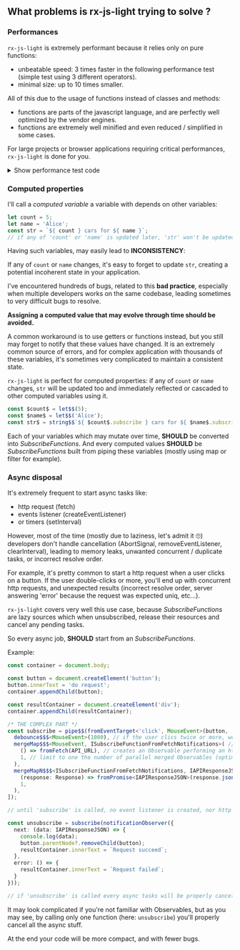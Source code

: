## What problems is rx-js-light trying to solve ?

### Performances

`rx-js-light` is extremely performant because it relies only on pure functions:

- unbeatable speed: 3 times faster in the following performance test (simple test using 3 different operators).
- minimal size: up to 10 times smaller.

All of this due to the usage of functions instead of classes and methods:

- functions are parts of the javascript language, and are perfectly well optimized by the vendor engines.
- functions are extremely well minified and even reduced / simplified in some cases.

For large projects or browser applications requiring critical performances, `rx-js-light` is done for you.

<details>
  <summary>Show performance test code</summary>

```ts
import { from as fromRXJS } from 'rxjs';
import { fromArray } from '@lifaon/rx-js-light';
import { distinctUntilChanged, filter, map } from 'rxjs/operators';
import { distinct$$$, map$$$, pipe$$, filter$$$ } from '@lifaon/rx-js-light-shortcuts';


function rxJSLightPerformancesExample() {
  const values = Array.from({ length: 1e5 }, (v: any, index: number) => index);

  const withRXJS = () => {

    let j = 0;

    const obs = fromRXJS(values)
      .pipe(
        map((value: number) => value * 2),
        filter((value: number) => value > 1e4),
        distinctUntilChanged(),
      );

    console.time('start');
    for (let i = 0; i < 1e2; i++) {
      obs.subscribe((value: number) => {
        j += value;
      });
    }
    console.timeEnd('start');
    console.log('j', j);
  };

  const withRXJSLight = () => {

    let j = 0;

    const subscribe = pipe$$(fromArray(values), [
      map$$$<number, number>((value: number) => value * 2),
      filter$$$<number>((value: number) => value > 1e4),
      distinct$$$<number>(),
    ]);

    console.time('start');
    for (let i = 0; i < 1e2; i++) {
      subscribe((value: number) => {
        j += value;
      });
    }
    console.timeEnd('start');
    console.log('j', j);
  };

  /* RxJS */

  withRXJS();

  // speed:
  //  1259.89697265625 ms

  // size:
  //  dist/assets/index.df218447.js    0.89kb / brotli: 0.46kb
  //  dist/assets/vendor.85359b5f.js   12.29kb / brotli: 3.40kb
  //  total: 13.18kb / 3.86kb


  /* rx-js-light */

  // withRXJSLight();

  // speed:
  //  388.719970703125 ms
  //  => 3.2x faster

  // size:
  //  dist/assets/index.f4437db2.js    1.09kb / brotli: 0.52kb
  //  => 12.1x / 6.53x smaller
}
```

</details>


### Computed properties

I'll call a *computed variable* a variable with depends on other variables: 

```ts
let count = 5;
let name = 'Alice';
const str = `${ count } cars for ${ name }`;
// if any of 'count' or 'name' is updated later, 'str' won't be updated
````

Having such variables, may easily lead to **INCONSISTENCY**:

If any of `count` or `name` changes, it's easy to forget to update `str`,
creating a potential incoherent state in your application.

I've encountered hundreds of bugs, related to this **bad practice**,
especially when multiple developers works on the same codebase, leading sometimes to very difficult bugs to resolve.

**Assigning a computed value that may evolve through time should be avoided.**

A common workaround is to use getters or functions instead, but you still may forget to notify that these values have changed.
It is an extremely common source of errors, and for complex application with thousands of these variables,
it's sometimes very complicated to maintain a consistent state.


`rx-js-light` is perfect for computed properties: if any of `count` or `name` changes, `str` will be updated too
and immediately reflected or cascaded to other computed variables using it.

```ts
const $count$ = let$$(5);
const $name$ = let$$('Alice');
const str$ = string$$`${ $count$.subscribe } cars for ${ $name$.subscribe }`;
```

Each of your variables which may mutate over time, **SHOULD** be converted into *SubscribeFunctions*.
And every computed values **SHOULD** be *SubscribeFunctions* built from piping these variables (mostly using map or filter for example).


### Async disposal

It's extremely frequent to start async tasks like:

 - http request (fetch)
 - events listener (createEventListener)
 - or timers (setInterval)

However, most of the time (mostly due to laziness, let's admit it 🙄) developers don't handle cancellation (AbortSignal, removeEventListener, clearInterval),
leading to memory leaks, unwanted concurrent / duplicate tasks, or incorrect resolve order.

For example, it's pretty common to start a http request when a user clicks on a button.
If the user double-clicks or more, you'll end up with concurrent http requests, and unexpected results
(incorrect resolve order, server answering 'error' because the request was expected uniq, etc...).

`rx-js-light` covers very well this use case, because *SubscribeFunctions* are lazy sources which when unsubscribed, 
release their resources and cancel any pending tasks.

So every async job, **SHOULD** start from an *SubscribeFunctions*.

Example:

```ts
const container = document.body;

const button = document.createElement('button');
button.innerText = 'do request';
container.appendChild(button);

const resultContainer = document.createElement('div');
container.appendChild(resultContainer);

/* THE COMPLEX PART */
const subscribe = pipe$$(fromEventTarget<'click', MouseEvent>(button, 'click'), [ // creates an observable listening to 'clicks' on 'button'
  debounce$$$<MouseEvent>(1000), // if the user clics twice or more, we only keep the last event for a period of 1000ms
  mergeMap$$$<MouseEvent, ISubscribeFunctionFromFetchNotifications>( // mergeMap maps incoming values and converts an Observable of Observables into a lower order Observable
    () => fromFetch(API_URL), // creates an Observable performing an http request using the fetch API
    1, // limit to one the number of parallel merged Observables (optimization => cancels previous request, if any)
  ),
  mergeMapN$$$<ISubscribeFunctionFromFetchNotifications, IAPIResponseJSON>( // same as mergeMap but works with notifications instead
    (response: Response) => fromPromise<IAPIResponseJSON>(response.json()), // creates an Observable from a Promise
    1,
  ),
]);

// until 'subscribe' is called, no event listener is created, nor http calls

const unsubscribe = subscribe(notificationObserver({
  next: (data: IAPIResponseJSON) => {
    console.log(data);
    button.parentNode?.removeChild(button);
    resultContainer.innerText = `Request succeed`;
  },
  error: () => {
    resultContainer.innerText = `Request failed`;
  }
}));

// if 'unsubscribe' is called every async tasks will be properly cancelled (any pending requests, event listener removed, etc...)
```

It may look complicated if you're not familiar with Observables, but as you may see, by calling only one function
(here: `unsubscribe`) you'll properly cancel all the async stuff.

At the end your code will be more compact, and with fewer bugs.

